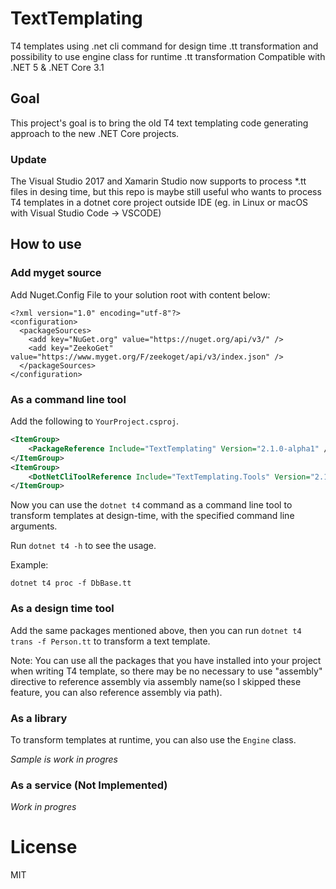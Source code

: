 # TextTemplating

T4 templates using .net cli command for design time .tt transformation and possibility to use engine class for runtime .tt transformation 
Compatible with .NET 5 & .NET Core 3.1

## Goal
This project's goal is to bring the old T4 text templating code generating approach to the new .NET Core projects.

### Update 
The Visual Studio 2017 and Xamarin Studio now supports to process *.tt files in desing time, but this repo is maybe still useful who wants to process T4 templates in a dotnet core  project outside IDE (eg. in Linux or macOS with Visual Studio Code -> VSCODE)

## How to use

### Add myget source

Add Nuget.Config File to your solution root with content below:
```
<?xml version="1.0" encoding="utf-8"?>
<configuration>
  <packageSources>
    <add key="NuGet.org" value="https://nuget.org/api/v3/" />
    <add key="ZeekoGet" value="https://www.myget.org/F/zeekoget/api/v3/index.json" />
  </packageSources>
</configuration>
```

### As a command line tool
Add the following to  `YourProject.csproj`.

```xml
<ItemGroup>
    <PackageReference Include="TextTemplating" Version="2.1.0-alpha1" />
</ItemGroup>
<ItemGroup>
    <DotNetCliToolReference Include="TextTemplating.Tools" Version="2.1.0-alpha1" />
</ItemGroup>
```

Now you can use the `dotnet t4` command as a command line tool to transform templates at design-time, with the specified command line arguments.

Run `dotnet t4 -h` to see the usage.

Example:
```Batchfile
dotnet t4 proc -f DbBase.tt
```

### As a design time tool
Add the same packages mentioned above, then you can run `dotnet t4 trans -f Person.tt` to transform a text template.

Note: You can use all the packages that you have installed into your project when writing T4 template, so there may be no necessary to use "assembly" directive to reference assembly via assembly name(so I skipped these feature, you can also reference assembly via path).


### As a library
To transform templates at runtime, you can also use the `Engine` class.

*Sample is work in progres*

### As a service (Not Implemented)
*Work in progres*

# License
MIT
